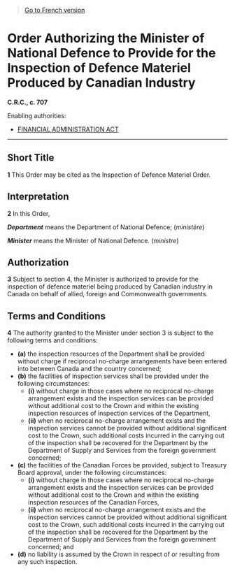 > [Go to French version](/fr/Règlements/Codification%20des%20règlements%20du%20Canada/701-800/C.R.C.,%20ch.%20707.md)

# Order Authorizing the Minister of National Defence to Provide for the Inspection of Defence Materiel Produced by Canadian Industry

**C.R.C., c. 707**

Enabling authorities: 
- [FINANCIAL ADMINISTRATION ACT](/en/Acts/Revised%20Statutes%20of%20Canada/F/F-11.md)

----------



## Short Title


**1** This Order may be cited as the Inspection of Defence Materiel Order.




## Interpretation


**2** In this Order,

***Department*** means the Department of National Defence; (*ministère*)

***Minister*** means the Minister of National Defence. (*ministre*)




## Authorization


**3** Subject to section 4, the Minister is authorized to provide for the inspection of defence materiel being produced by Canadian industry in Canada on behalf of allied, foreign and Commonwealth governments.




## Terms and Conditions


**4** The authority granted to the Minister under section 3 is subject to the following terms and conditions:
- **(a)** the inspection resources of the Department shall be provided without charge if reciprocal no-charge arrangements have been entered into between Canada and the country concerned;
- **(b)** the facilities of inspection services shall be provided under the following circumstances:
	- **(i)** without charge in those cases where no reciprocal no-charge arrangement exists and the inspection services can be provided without additional cost to the Crown and within the existing inspection resources of inspection services of the Department,
	- **(ii)** when no reciprocal no-charge arrangement exists and the inspection services cannot be provided without additional significant cost to the Crown, such additional costs incurred in the carrying out of the inspection shall be recovered for the Department by the Department of Supply and Services from the foreign government concerned;
- **(c)** the facilities of the Canadian Forces be provided, subject to Treasury Board approval, under the following circumstances:
	- **(i)** without charge in those cases where no reciprocal no-charge arrangement exists and the inspection services can be provided without additional cost to the Crown and within the existing inspection resources of the Canadian Forces,
	- **(ii)** when no reciprocal no-charge arrangement exists and the inspection services cannot be provided without additional significant cost to the Crown, such additional costs incurred in the carrying out of the inspection shall be recovered for the Department by the Department of Supply and Services from the foreign government concerned; and
- **(d)** no liability is assumed by the Crown in respect of or resulting from any such inspection.


